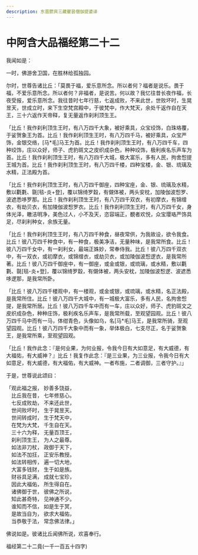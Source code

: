 ```yaml
---
description: 东晋罽宾三藏瞿昙僧伽提婆译
---
```


# 中阿含大品福经第二十二

我闻如是：

一时，佛游舍卫国，在胜林给孤独园。

尔时，世尊告诸比丘：「莫畏于福，爱乐意所念。所以者何？福者是说乐。畏于福，不爱乐意所念。所以者何？非福者，是说苦。何以故？我忆往昔长夜作福，长夜受报，爱乐意所念。我往昔时七年行慈，七返成败，不来此世，世败坏时，生晃昱天，世成立时，来下生空梵宫殿中，于彼梵中，作大梵天，余处千返作自在天王，三十六返作天帝释，复无量返作刹利顶生王。

「比丘！我作刹利顶生王时，有八万四千大象，被好乘具，众宝珓饰，白珠珞覆，于娑贺象王为首。比丘！我作刹利顶生王时，有八万四千马，被好乘具，众宝严饰，金银交络，\[马\*毛]马王为首。比丘！我作刹利顶生王时，有八万四千车，四种珓饰，庄以众好，师子、虎豹斑文之皮织成杂色，种种珓饰，极利疾名乐声车为首。比丘！我作刹利顶生王时，有八万四千大城，极大富乐，多有人民，拘舍惒提王城为首。比丘！我作刹利顶生王时，有八万四千楼，四种宝楼，金、银、琉璃及水精，正法殿为首。

「比丘！我作刹利顶生王时，有八万四千御座，四种宝座，金、银、琉璃及水精，敷以氍氀、毾\[毯-炎+登]，覆以锦绮罗縠，有儭体被，两头安枕，加陵伽波惒罗、波遮悉哆罗那。比丘！我作刹利顶生王时，有八万四千双衣，有初摩衣，有锦缯衣，有劫贝衣，有加陵伽波惒罗衣。比丘！我作刹利顶生王时，有八万四千女，身体光泽，皦洁明净，美色过人，小不及天，恣容端正，覩者欢悦，众宝璎珞严饰具足，尽刹利种女，余族无量。

「比丘！我作刹利顶生王时，有八万四千种食，昼夜常供，为我故设，欲令我食。比丘！彼八万四千种食中，有一种食，极美净洁，无量种味，是我常所食。比丘！彼八万四千女中，有一刹利女，最端正姝妙，常奉侍我。比丘！彼八万四千双衣中，有一双衣，或初摩衣，或锦缯衣，或劫贝衣，或加陵伽波惒逻衣，是我常所著。比丘！彼八万四千御座中，有一御座，或金或银，或琉璃，或水精，敷以氍氀、毾\[毯-炎+登]，覆以锦绮罗縠，有儭体被，两头安枕，加陵伽波惒逻、波遮悉哆逻那，是我常所卧。

「比丘！彼八万四千楼观中，有一楼观，或金或银，或琉璃，或水精，名正法殿，是我常所住。比丘！彼八万四千大城中，有一城极大富乐，多有人民，名拘舍惒提，是我常所居。比丘！彼八万四千车中而有一车，庄以众好，师子、虎豹斑文之皮织成杂色，种种庄饰，极利疾名乐声车，是我常所载，至观望园观。比丘！彼八万四千马中而有一马，体绀青色，头像如乌，名\[马\*毛]马王，是我常所骑，至观望园观。比丘！彼八万四千大象中而有一象，举体极白，七支尽正，名于娑贺象王，是我常所乘，至观望园观。

「比丘！我作此念：『是何业果，为何业报，令我今日有大如意足，有大威德，有大福佑，有大威神？』比丘！我复作此念：『是三业果，为三业报，令我今日有大如意足，有大威德，有大福佑，有大威神。一者布施，二者调御，三者守护。』」

于是，世尊说此颂曰：

「观此福之报， 妙善多饶益，\
　比丘我在昔， 七年修慈心。\
　七反成败劫， 不来还此世，\
　世间败坏时， 生于晃昱天。\
　世间转成时， 生于梵天中，\
　在梵为大梵， 千生自在天。\
　三十六为释， 无量百顶王，\
　刹利顶生王， 为人之最尊。\
　如法非刀杖， 政御于天下，\
　如法不加抂， 正安乐教授。\
　如法转相传， 遍一切大地，\
　大富多钱财， 生于如是族。\
　财谷具足满， 成就七宝珍，\
　因此大福佑， 所生得自在。\
　诸佛御于世， 彼佛之所说，\
　知此甚奇特， 见神通不少。\
　谁知而不信， 如是生于冥，\
　是故当自为， 欲求大福佑，\
　当恭敬于法， 常念佛法律。」

佛说如是。彼诸比丘闻佛所说，欢喜奉行。

福经第二十二竟(一千一百五十四字)

